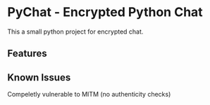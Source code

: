 # PyChat - Encrypted Python Chat

This a small python project for encrypted chat.


Features
--------





Known Issues
------------
Compeletly vulnerable to MITM (no authenticity checks)
